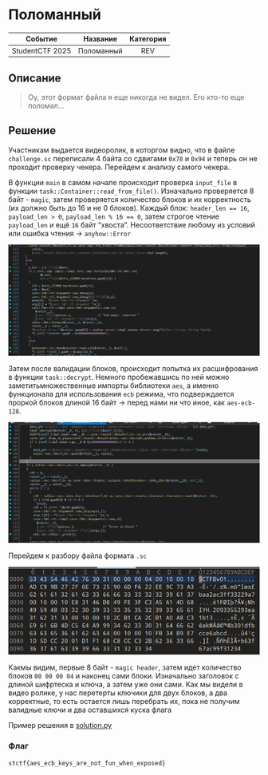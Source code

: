 # Поломанный

|   Cобытие   | Название | Категория |
| :---------: | :------: | :-------: |
|  StudentCTF 2025  |  Поломанный  |  REV  |

## Описание

> Оу, этот формат файла я еще никогда не видел. Его кто-то еще поломал... 
>

## Решение

Участникам выдается видеоролик, в которгом видно, что в файле `challenge.sc` переписали 4 байта со сдвигами `0x78` и `0x94` и теперь он не проходит проверку чекера. Перейдем к анализу самого чекера.

В функции `main` в самом начале происходит проверка `input_file` в функции `task::Container::read_from_file()`. Изначально проверяется 8 байт - `magic`, затем проверяется количество блоков и их корректность (их должно быть до 16 и не 0 блоков). Каждый блок: `header_len == 16`, `payload_len > 0`, `payload_len % 16 == 0`, затем строгое чтение `payload_len` и ещё `16` байт “хвоста”. Несоответствие любому из условий или ошибка чтения -> `anyhow::Error`

![](images/1.png)

Затем после валидации блоков, происходит попытка их расшифрования в функции `task::decrypt`. Немного пробежавшись по ней можно заметитьмножественные импорты библиотеки `aes`, а именно функционала для использования `ecb` режима, что подверждается проркой блоков длиной 16 байт -> перед нами ни что иное, как `aes-ecb-128`.

![](images/2.png)

Перейдем к разбору файла формата `.sc`

![](images/3.png)

Какмы видим, первые 8 байт - `magic header`, затем идет количество блоков `00 00 00 04` и наконец сами блоки. Изначально заголовок с длиной шифртеска и ключа, а затем уже они сами. Как мы видели в видео ролике, у нас перетерты ключики для двух блоков, а два корректные, то есть остается лишь перебрать их, пока не получим валидные ключи и два оставшихся куска флага

Пример решения в [solution.py](solution.py)

### Флаг

```
stctf{aes_ecb_keys_are_not_fun_when_exposed}
```
